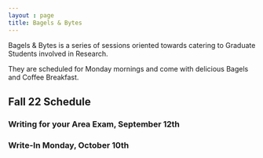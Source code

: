 ```yaml
---
layout : page
title: Bagels & Bytes
---
```


Bagels & Bytes is a series of sessions oriented towards catering to Graduate Students involved in Research.

They are scheduled for Monday mornings and come with delicious Bagels and Coffee Breakfast.

## Fall 22 Schedule	

### Writing for your Area Exam, September 12th

### Write-In Monday, October 10th